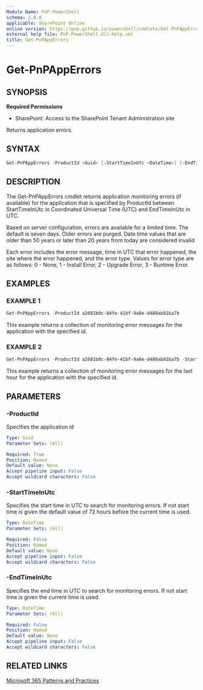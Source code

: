 ```yaml
---
Module Name: PnP.PowerShell
schema: 2.0.0
applicable: SharePoint Online
online version: https://pnp.github.io/powershell/cmdlets/Get-PnPAppErrors.html
external help file: PnP.PowerShell.dll-Help.xml
title: Get-PnPAppErrors
---
```

  
# Get-PnPAppErrors

## SYNOPSIS

**Required Permissions**

* SharePoint: Access to the SharePoint Tenant Administration site

Returns application errors.

## SYNTAX

```powershell
Get-PnPAppErrors -ProductId <Guid> [-StartTimeInUtc <DateTime>] [-EndTimeInUtc <DateTime>]
```

## DESCRIPTION
The Get-PnPAppErrors cmdlet returns application monitoring errors (if available) for the application that is specified by ProductId between StartTimeInUtc in Coordinated Universal Time (UTC) and EndTimeInUtc in UTC.

Based on server configuration, errors are available for a limited time. The default is seven days. Older errors are purged. Date time values that are older than 50 years or later than 20 years from today are considered invalid

Each error includes the error message, time in UTC that error happened, the site where the error happened, and the error type. Values for error type are as follows: 0 - None, 1 - Install Error, 2 - Upgrade Error, 3 - Runtime Error.

## EXAMPLES

### EXAMPLE 1
```powershell
Get-PnPAppErrors -ProductId a2681b0c-84fe-41bf-9a8e-d480ab81ba7b
```

This example returns a collection of monitoring error messages for the application with the specified id.

### EXAMPLE 2
```powershell
Get-PnPAppErrors -ProductId a2681b0c-84fe-41bf-9a8e-d480ab81ba7b -StartTimeInUtc (Get-Date).AddHours(-1).ToUniversalTime()
```

This example returns a collection of monitoring error messages for the last hour for the application with the specified id.

## PARAMETERS

### -ProductId
Specifies the application id

```yaml
Type: Guid
Parameter Sets: (All)

Required: True
Position: Named
Default value: None
Accept pipeline input: False
Accept wildcard characters: False
```

### -StartTimeInUtc
Specifies the start time in UTC to search for monitoring errors. If not start time is given the default value of 72 hours before the current time is used.

```yaml
Type: DateTime
Parameter Sets: (All)

Required: False
Position: Named
Default value: None
Accept pipeline input: False
Accept wildcard characters: False
```

### -EndTimeInUtc
Specifies the end time in UTC to search for monitoring errors. If not start time is given the current time is used.

```yaml
Type: DateTime
Parameter Sets: (All)

Required: False
Position: Named
Default value: None
Accept pipeline input: False
Accept wildcard characters: False
```

## RELATED LINKS

[Microsoft 365 Patterns and Practices](https://aka.ms/m365pnp)



